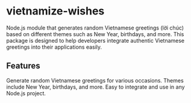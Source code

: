 # vietnamize-wishes
 Node.js module that generates random Vietnamese greetings (lời chúc) based on different themes such as New Year, birthdays, and more. This package is designed to help developers integrate authentic Vietnamese greetings into their applications easily.

## Features
Generate random Vietnamese greetings for various occasions.
Themes include New Year, birthdays, and more.
Easy to integrate and use in any Node.js project.

